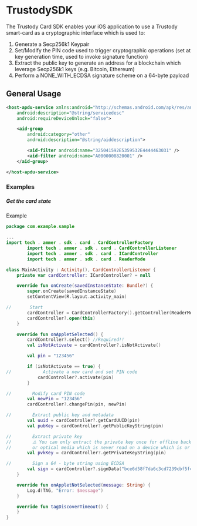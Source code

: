 # TrustodySDK

The Trustody Card SDK enables your iOS application to use a Trustody smart-card as a cryptographic interface which is used to:

1. Generate a Secp256k1 Keypair
2. Set/Modify the PIN code used to trigger cryptographic operations (set at key generation time, used to invoke signature function)
3. Extract the public key to generate an address for a blockchain which leverage Secp256k1 keys (e.g. Bitcoin, Ethereum)
4. Perform a NONE_WITH_ECDSA signature scheme on a 64-byte payload

## General Usage

```xml
<host-apdu-service xmlns:android="http://schemas.android.com/apk/res/android"
    android:description="@string/servicedesc"
    android:requireDeviceUnlock="false">

    <aid-group
        android:category="other"
        android:description="@string/aiddescription">

        <aid-filter android:name="325041592E5359532E4444463031" />
        <aid-filter android:name="A0000008820001" />
    </aid-group>

</host-apdu-service>
```

### Examples

##### Get the card state

Example

```kotlin
package com.example.sample

...
import tech . ammer . sdk . card . CardControllerFactory
        import tech . ammer . sdk . card . CardControllerListener
        import tech . ammer . sdk . card . ICardController
        import tech . ammer . sdk . card . ReaderMode

class MainActivity : Activity(), CardControllerListener {
    private var cardController: ICardController? = null

    override fun onCreate(savedInstanceState: Bundle?) {
        super.onCreate(savedInstanceState)
        setContentView(R.layout.activity_main)

//       Start
        cardController = CardControllerFactory().getController(ReaderMode.ANDROID_DEFAULT, this)
        cardController?.open(this)
    }

    override fun onAppletSelected() {
        cardController?.select() //Required!!
        val isNotActivate = cardController?.isNotActivate()

        val pin = "123456"

        if (isNotActivate == true) {
//            Activate a new card and set PIN code
            cardController?.activate(pin)
        }

//        Modify card PIN code
        val newPin = "123456"
        cardController?.changePin(pin, newPin)

//        Extract public key and metadata
        val uuid = cardController?.getCardUUID(pin)
        val pubKey = cardController?.getPublicKeyString(pin)

//        Extract private key
//        ⚠️ You can only extract the private key once for offline backup such as a paper wallet, a USB stick,
//        or optical media which is never read on a device which is or will be connected to the internet ⚠️
        val pvkKey = cardController?.getPrivateKeyString(pin)

//        Sign a 64 - byte string using ECDSA
        val sign = cardController?.signData("bce6d58f7da6c3cd7239cbf5fcc0e323302ff072b20ecf59c501752c0e98906a", pin)
    }

    override fun onAppletNotSelected(message: String) {
        Log.d(TAG, "Error: $message")
    }

    override fun tagDiscoverTimeout() {
    }
}
```
